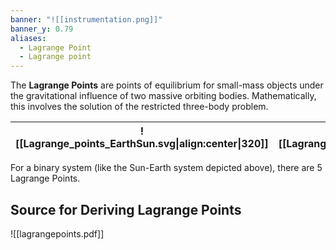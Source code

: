 ```yaml
---
banner: "![[instrumentation.png]]"
banner_y: 0.79
aliases:
  - Lagrange Point
  - Lagrange point
---
```

The **Lagrange Points** are points of equilibrium for small-mass objects under the gravitational influence of two massive orbiting bodies. Mathematically, this involves the solution of the restricted three-body problem.

| ![[Lagrange_points_EarthSun.svg\|align:center\|320]] | ![[Lagrangian_points_equipotential.gif\|align:center\|360]] |
| ---------------------------------------------------- | ------------------------------------------------------ |
For a binary system (like the Sun-Earth system depicted above), there are 5 Lagrange Points.

## Source for Deriving Lagrange Points

![[lagrangepoints.pdf]]
